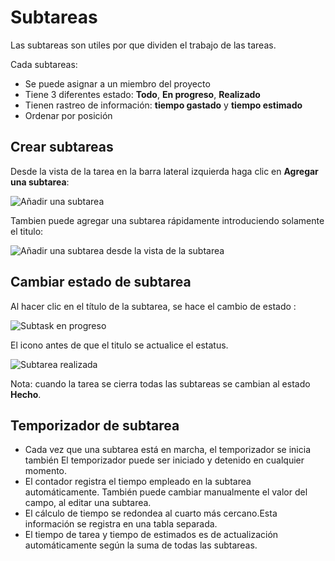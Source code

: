 Subtareas
========

Las subtareas son utiles por que dividen el trabajo de las tareas.

Cada subtareas:

- Se puede asignar a un miembro del proyecto
- Tiene 3 diferentes estado: **Todo**, **En progreso**, **Realizado**
- Tienen rastreo de información: **tiempo gastado** y **tiempo estimado**
- Ordenar por posición

Crear subtareas
-----------------

Desde la vista de la tarea en la barra lateral izquierda haga clic en **Agregar una subtarea**:

![Añadir una subtarea](https://kanboard.net/screenshots/documentation/add-subtask.png)

Tambien puede agregar una subtarea rápidamente introduciendo solamente el titulo:

![Añadir una subtarea desde la vista de la subtarea](https://kanboard.net/screenshots/documentation/add-subtask-shortcut.png)

Cambiar estado de subtarea
-------------------------

Al hacer clic en el título de la subtarea, se hace el cambio de estado :

![Subtask en progreso](https://kanboard.net/screenshots/documentation/subtask-status-inprogress.png)

El icono antes de que el titulo se actualice el estatus.

![Subtarea realizada](https://kanboard.net/screenshots/documentation/subtask-status-done.png)

Nota: cuando la tarea se cierra todas las subtareas se cambian al estado **Hecho**.

Temporizador de subtarea
-------------------------

- Cada vez que una subtarea está en marcha, el temporizador se inicia también
El temporizador puede ser iniciado y detenido en cualquier momento.
- El contador registra el tiempo empleado en la subtarea automáticamente.
También puede cambiar manualmente el valor del campo, al editar una subtarea.
- El cálculo de tiempo se redondea al cuarto más cercano.Esta información se registra en una tabla separada.
- El tiempo de tarea y tiempo de estimados es de actualización automáticamente según la suma de todas las subtareas.


